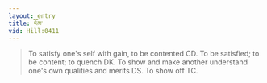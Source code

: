 ```yaml
---
layout: entry
title: ངོམ་
vid: Hill:0411
---
```

> To satisfy one's self with gain, to be contented CD. To be satisfied; to be content; to quench DK. To show and make another understand one's own qualities and merits DS. To show off TC.
